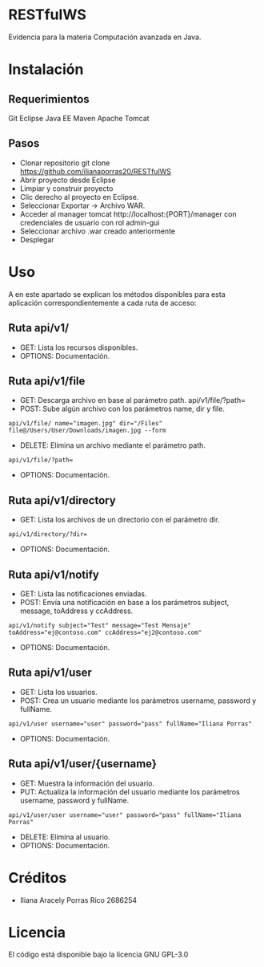# RESTfulWS
Evidencia para la materia Computación avanzada en Java.

# Instalación

## Requerimientos

Git
Eclipse
Java EE
Maven
Apache Tomcat

## Pasos

- Clonar repositorio git clone https://github.com/ilianaporras20/RESTfulWS 
- Abrir proyecto desde Eclipse
- Limpiar y construir proyecto
- Clic derecho al proyecto en Eclipse.
- Seleccionar Exportar -> Archivo WAR.
- Acceder al manager tomcat http://localhost:{PORT}/manager con credenciales de usuario con rol admin-gui
- Seleccionar archivo .war creado anteriormente
- Desplegar

# Uso
A en este apartado se explican los métodos disponibles para esta aplicación correspondientemente a cada ruta de acceso:
   ## Ruta api/v1/

- GET: Lista los recursos disponibles.
- OPTIONS: Documentación.

## Ruta api/v1/file

- GET: Descarga archivo en base al parámetro path.
 api/v1/file/?path=
- POST: Sube algún archivo con los parámetros name, dir y file.
``` 
api/v1/file/ name="imagen.jpg" dir="/Files" file@/Users/User/Downloads/imagen.jpg --form

```
- DELETE: Elimina un archivo mediante el parámetro path.
``` 
api/v1/file/?path=
``` 
- OPTIONS: Documentación.

## Ruta api/v1/directory

- GET: Lista los archivos de un directorio con el parámetro dir.
``` 
api/v1/directory/?dir=
``` 
- OPTIONS: Documentación.

## Ruta api/v1/notify

- GET: Lista las notificaciones enviadas.
- POST: Envía una notificación en base a los parámetros subject, message, toAddress y ccAddress.
``` 
api/v1/notify subject="Test" message="Test Mensaje" toAddress="ej@contoso.com" ccAddress="ej2@contoso.com"
``` 
- OPTIONS: Documentación.

## Ruta api/v1/user

- GET: Lista los usuarios.
- POST: Crea un usuario mediante los parámetros username, password y fullName.

```
api/v1/user username="user" password="pass" fullName="Iliana Porras"
``` 
- OPTIONS: Documentación.

## Ruta api/v1/user/{username}

- GET: Muestra la información del usuario.
- PUT: Actualiza la información del usuario mediante los parámetros username, password y fullName.
``` 
api/v1/user/user username="user" password="pass" fullName="Iliana Porras" 
``` 
- DELETE: Elimina al usuario.
- OPTIONS: Documentación.

# Créditos
- Iliana Aracely Porras Rico 2686254

# Licencia
El código está disponible bajo la licencia GNU GPL-3.0
